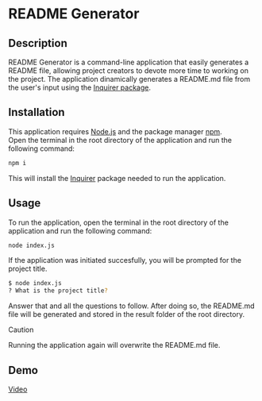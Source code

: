 # README Generator

## Description
README Generator is a command-line application that easily generates a README file, allowing project creators to devote more time to working on the project. 
The application dinamically generates a README.md file from the user's input using the [Inquirer package](https://www.npmjs.com/package/inquirer/v/8.2.4).

## Installation
This application requires [Node.js](https://nodejs.org/) and the package manager [npm](https://www.npmjs.com/).  
Open the terminal in the root directory of the application and run the following command:

```bash
npm i
```
This will install the [Inquirer](https://www.npmjs.com/package/inquirer/v/8.2.4) package needed to run the application.

## Usage
To run the application, open the terminal in the root directory of the application and run the following command:
```bash
node index.js
```
If the application was initiated succesfully, you will be prompted for the project title.
```bash
$ node index.js
? What is the project title?
```
Answer that and all the questions to follow.
After doing so, the README.md file will be generated and stored in the result folder of the root directory.  

> [!CAUTION]
> Running the application again will overwrite the README.md file.

## Demo
[Video](https://drive.google.com/file/d/1lf-YveYkJ0iVPEbKjGyrhlsg4Jm4ylZZ/view?usp=sharing)
  